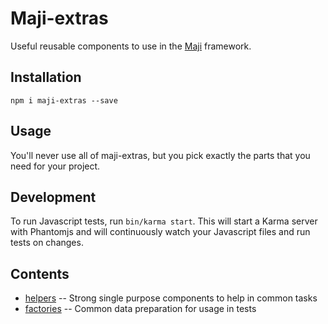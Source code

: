 # Maji-extras

Useful reusable components to use in the [Maji][maji] framework.

## Installation

`npm i maji-extras --save`

## Usage

You'll never use all of maji-extras, but you pick exactly the parts that you need for your project.

## Development

To run Javascript tests, run `bin/karma start`.
This will start a Karma server with Phantomjs and will continuously watch your Javascript files and run tests on changes.

## Contents

* [helpers](src/helpers/) -- Strong single purpose components to help in common tasks
* [factories](src/factories/) -- Common data preparation for usage in tests

[maji]: https://github.com/kabisa/maji
